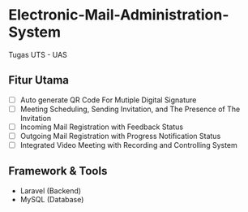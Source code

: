 # Electronic-Mail-Administration-System
Tugas UTS - UAS

## Fitur Utama
- [ ] Auto generate QR Code For Mutiple Digital Signature
- [ ] Meeting Scheduling, Sending Invitation, and The Presence of The Invitation
- [ ] Incoming Mail Registration with Feedback Status
- [ ] Outgoing Mail Registration with Progress Notification Status
- [ ] Integrated Video Meeting with Recording and Controlling System

## Framework & Tools
- Laravel (Backend)
- MySQL (Database)
